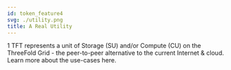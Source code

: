 ```yaml
---
id: token_feature4
svg: ./utility.png
title: A Real Utility
---
```


1 TFT represents a unit of Storage (SU) and/or Compute (CU) on the ThreeFold Grid - the peer-to-peer alternative to the current Internet & cloud. Learn more about the use-cases here.
